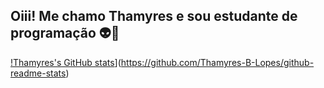 ## Oiii! Me chamo Thamyres e sou estudante de programação :alien::purple_heart: 

[!Thamyres's GitHub stats](https://github-readme-stats.vercel.app/api?username=Thamyres-B-Lopes)](https://github.com/Thamyres-B-Lopes/github-readme-stats)
